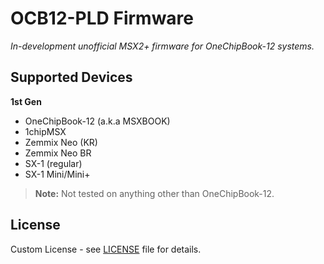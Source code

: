 # OCB12-PLD Firmware

_In-development unofficial MSX2+ firmware for OneChipBook-12 systems._
## Supported Devices

**1st Gen**
- OneChipBook-12 (a.k.a MSXBOOK)
- 1chipMSX
- Zemmix Neo (KR)
- Zemmix Neo BR
- SX-1 (regular)
- SX-1 Mini/Mini+

> **Note:** Not tested on anything other than OneChipBook-12.
## License

Custom License - see [LICENSE](LICENSE) file for details.
